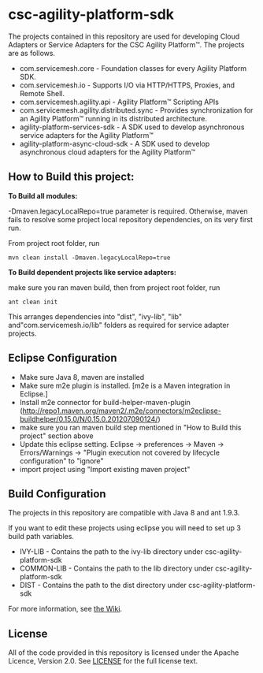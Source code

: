 # csc-agility-platform-sdk
The projects contained in this repository are used for developing Cloud Adapters or Service Adapters for the CSC Agility Platform&trade;. The projects are as follows.
* com.servicemesh.core - Foundation classes for every Agility Platform SDK.
* com.servicemesh.io - Supports I/O via HTTP/HTTPS, Proxies, and Remote Shell.
* com.servicemesh.agility.api - Agility Platform&trade; Scripting APIs
* com.servicemesh.agility.distributed.sync - Provides synchronization for an Agility Platform&trade; running in its distributed architecture.
* agility-platform-services-sdk - A SDK used to develop asynchronous service adapters for the Agility Platform&trade;
* agility-platform-async-cloud-sdk - A SDK used to develop asynchronous cloud adapters for the Agility Platform&trade;

## How to Build this project:

**To Build all modules:**

-Dmaven.legacyLocalRepo=true parameter is required. Otherwise, maven fails to resolve some project local repository dependencies, on its very first run.

From project root folder, run

<code>mvn clean install -Dmaven.legacyLocalRepo=true</code>

**To Build dependent projects like service adapters:**

make sure you ran maven build, then from project root folder, run

<code>ant clean init</code>

This arranges dependencies into "dist", "ivy-lib", "lib" and"com.servicemesh.io/lib" folders as required for service adapter projects.

## Eclipse Configuration

* Make sure Java 8, maven are installed
* Make sure m2e plugin is installed. [m2e is a Maven integration in Eclipse.]
* Install m2e connector for build-helper-maven-plugin (http://repo1.maven.org/maven2/.m2e/connectors/m2eclipse-buildhelper/0.15.0/N/0.15.0.201207090124/)
* make sure you ran maven build step mentioned in "How to Build this project" section above
* Update this eclipse setting. Eclipse -> preferences -> Maven -> Errors/Warnings -> "Plugin execution not covered by lifecycle configuration" to "ignore"
* import project using "Import existing maven project"


## Build Configuration

The projects in this repository are compatible with Java 8 and ant 1.9.3.

If you want to edit these projects using eclipse you will need to set up 3 build path variables.
* IVY-LIB - Contains the path to the ivy-lib directory under csc-agility-platform-sdk
* COMMON-LIB - Contains the path to the lib directory under csc-agility-platform-sdk
* DIST - Contains the path to the dist directory under csc-agility-platform-sdk

For more information, see [the Wiki](https://github.com/csc/csc-agility-platform-sdk/wiki).

## License
All of the code provided in this repository is licensed under the Apache Licence, Version 2.0. See [LICENSE](https://github.com/csc/csc-agility-platform-sdk/blob/master/LICENSE) for the full license text.